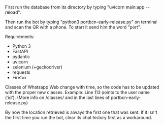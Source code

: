 First run the database from its directory by typing "uvicorn main:app --reload".

Then run the bot by typing "python3 portbcn-early-release.py" on terminal and scan the QR with a phone. To start it send him the word "port".

Requirements:
 - Python 3
 - FastAPI
 - pydantic
 - uvicorn
 - selenium (+geckodriver)
 - requests
 - Firefox


Classes of Whatsapp Web change with time, so the code has to be updated with the proper new classes. Example: Line 113 points to the user name ('id'). (More info on /classes/ and in the last lines of portbcn-early-release.py)

By now the location retrieved is always the first one that was sent. If it isn't the first time you run the bot, clear its chat history first as a workaround.
